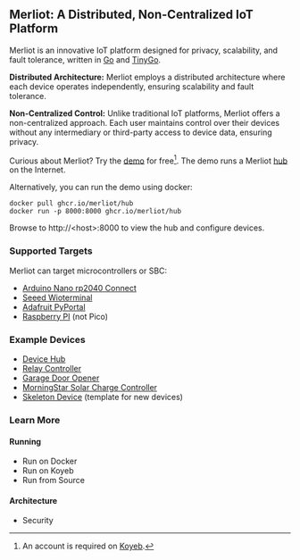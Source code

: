 ## Merliot: A Distributed, Non-Centralized IoT Platform

Merliot is an innovative IoT platform designed for privacy, scalability, and fault tolerance, written in [Go](go.dev) and [TinyGo](tinygo.org).

**Distributed Architecture:** Merliot employs a distributed architecture where each device operates independently, ensuring scalability and fault tolerance.

**Non-Centralized Control:** Unlike traditional IoT platforms, Merliot offers a non-centralized approach. Each user maintains control over their devices without any intermediary or third-party access to device data, ensuring privacy.

Curious about Merliot? Try the [demo](https://www.merliot.io/try-the-demo) for free[^1].  The demo runs a Merliot [hub](https://github.com/merliot/hub) on the Internet.

Alternatively, you can run the demo using docker:

```
docker pull ghcr.io/merliot/hub
docker run -p 8000:8000 ghcr.io/merliot/hub
```

Browse to http://\<host\>:8000 to view the hub and configure devices.

### Supported Targets

Merliot can target microcontrollers or SBC:

- [Arduino Nano rp2040 Connect](https://store-usa.arduino.cc/products/arduino-nano-rp2040-connect)
- [Seeed Wioterminal](https://www.seeedstudio.com/Wio-Terminal-p-4509.html)
- [Adafruit PyPortal](https://www.adafruit.com/product/4116)
- [Raspberry PI](https://www.raspberrypi.com/) (not Pico)

### Example Devices

- [Device Hub](https://github.com/merliot/hub)
- [Relay Controller](https://github.com/merliot/relays)
- [Garage Door Opener](https://github.com/merliot/garage)
- [MorningStar Solar Charge Controller](https://github.com/merliot/ps30m)
- [Skeleton Device](https://github.com/merliot/skeleton) (template for new devices)

### Learn More

#### Running
- Run on Docker
- Run on Koyeb
- Run from Source

#### Architecture
- Security



[^1]: An account is required on [Koyeb](koyeb.com).
